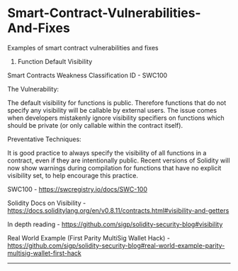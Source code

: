 # Smart-Contract-Vulnerabilities-And-Fixes
Examples of smart contract vulnerabilities and fixes

1. Function Default Visibility

Smart Contracts Weakness Classification ID - SWC100

The Vulnerability:

The default visibility for functions is public. Therefore functions that do not specify any visibility will be callable by external users. The issue comes when developers mistakenly ignore visibility specifiers on functions which should be private (or only callable within the contract itself).

Preventative Techniques:

It is good practice to always specify the visibility of all functions in a contract, even if they are intentionally public. Recent versions of Solidity will now show warnings during compilation for functions that have no explicit visibility set, to help encourage this practice.

SWC100 - https://swcregistry.io/docs/SWC-100

Solidity Docs on Visibility - https://docs.soliditylang.org/en/v0.8.11/contracts.html#visibility-and-getters

In depth reading - https://github.com/sigp/solidity-security-blog#visibility

Real World Example (First Parity MultiSig Wallet Hack) - https://github.com/sigp/solidity-security-blog#real-world-example-parity-multisig-wallet-first-hack

---

